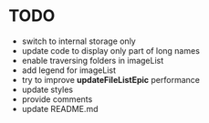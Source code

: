 # TODO

* switch to internal storage only
* update code to display only part of long names
* enable traversing folders in imageList
* add legend for imageList
* try to improve **updateFileListEpic** performance
* update styles
* provide comments
* update README.md
